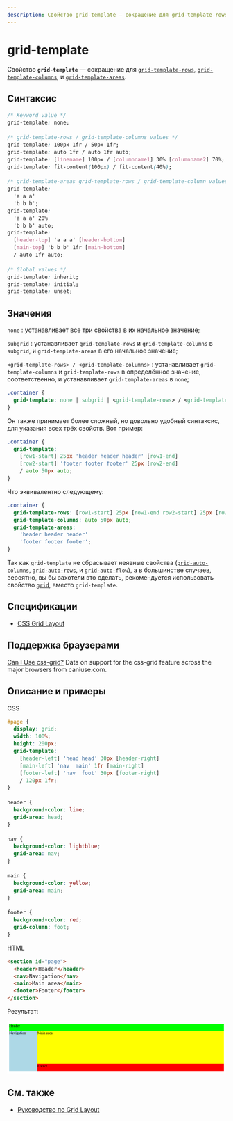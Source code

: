 ```yaml
---
description: Свойство grid-template — сокращение для grid-template-rows, grid-template-columns, и grid-template-areas
---
```


# grid-template

Свойство **`grid-template`** — сокращение для [`grid-template-rows`](grid-template-rows.md), [`grid-template-columns`](grid-template-columns.md), и [`grid-template-areas`](grid-template-areas.md).

## Синтаксис

```css
/* Keyword value */
grid-template: none;

/* grid-template-rows / grid-template-columns values */
grid-template: 100px 1fr / 50px 1fr;
grid-template: auto 1fr / auto 1fr auto;
grid-template: [linename] 100px / [columnname1] 30% [columnname2] 70%;
grid-template: fit-content(100px) / fit-content(40%);

/* grid-template-areas grid-template-rows / grid-template-column values */
grid-template:
  'a a a'
  'b b b';
grid-template:
  'a a a' 20%
  'b b b' auto;
grid-template:
  [header-top] 'a a a' [header-bottom]
  [main-top] 'b b b' 1fr [main-bottom]
  / auto 1fr auto;

/* Global values */
grid-template: inherit;
grid-template: initial;
grid-template: unset;
```

## Значения

`none`
: устанавливает все три свойства в их начальное значение;

`subgrid`
: устанавливает `grid-template-rows` и `grid-template-columns` в `subgrid`, и `grid-template-areas` в его начальное значение;

`<grid-template-rows> / <grid-template-columns>`
: устанавливает `grid-template-columns` и `grid-template-rows` в определённое значение, соответственно, и устанавливает `grid-template-areas` в `none`;

```css
.container {
  grid-template: none | subgrid | <grid-template-rows> / <grid-template-columns>;
}
```

Он также принимает более сложный, но довольно удобный синтаксис, для указания всех трёх свойств. Вот пример:

```css
.container {
  grid-template:
    [row1-start] 25px 'header header header' [row1-end]
    [row2-start] 'footer footer footer' 25px [row2-end]
    / auto 50px auto;
}
```

Что эквивалентно следующему:

```css
.container {
  grid-template-rows: [row1-start] 25px [row1-end row2-start] 25px [row2-end];
  grid-template-columns: auto 50px auto;
  grid-template-areas:
    'header header header'
    'footer footer footer';
}
```

Так как `grid-template` не сбрасывает неявные свойства ([`grid-auto-columns`](grid-auto-columns.md), [`grid-auto-rows`](grid-auto-rows.md), и [`grid-auto-flow`](grid-auto-flow.md)), а в большинстве случаев, вероятно, вы бы захотели это сделать, рекомендуется использовать свойство [`grid`](grid.md), вместо `grid-template`.

## Спецификации

- [CSS Grid Layout](https://drafts.csswg.org/css-grid/#propdef-grid-template)

## Поддержка браузерами

<p class="ciu_embed" data-feature="css-grid" data-periods="future_1,current,past_1,past_2">
  <a href="http://caniuse.com/#feat=css-grid">Can I Use css-grid?</a> Data on support for the css-grid feature across the major browsers from caniuse.com.
</p>

## Описание и примеры

CSS

```css
#page {
  display: grid;
  width: 100%;
  height: 200px;
  grid-template:
    [header-left] 'head head' 30px [header-right]
    [main-left] 'nav  main' 1fr [main-right]
    [footer-left] 'nav  foot' 30px [footer-right]
    / 120px 1fr;
}

header {
  background-color: lime;
  grid-area: head;
}

nav {
  background-color: lightblue;
  grid-area: nav;
}

main {
  background-color: yellow;
  grid-area: main;
}

footer {
  background-color: red;
  grid-column: foot;
}
```

HTML

```html
<section id="page">
  <header>Header</header>
  <nav>Navigation</nav>
  <main>Main area</main>
  <footer>Footer</footer>
</section>
```

Результат:

![Пример использования свойства grid-template](grid-template.png)

## См. также

- [Руководство по Grid Layout](grid-guide/grid-1.md)
